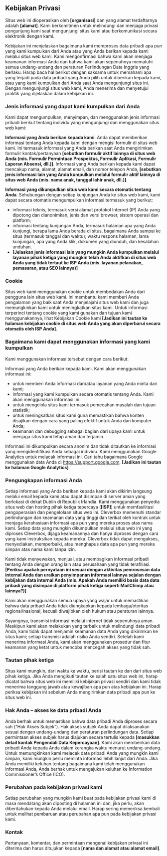 ## Kebijakan Privasi

Situs web ini dioperasikan oleh <b>[organisasi]</b> dan yang alamat terdaftarnya adalah <b>[alamat]</b>. Kami berkomitmen untuk melindungi dan menjaga privasi pengunjung kami saat mengunjungi situs kami atau berkomunikasi secara elektronik dengan kami.

Kebijakan ini menjelaskan bagaimana kami memproses data pribadi apa pun yang kami kumpulkan dari Anda atau yang Anda berikan kepada kami melalui situs web kami. Kami mengonfirmasi bahwa kami akan menjaga keamanan informasi Anda dan bahwa kami akan sepenuhnya mematuhi semua undang-undang dan peraturan Perlindungan Data Inggris yang berlaku. Harap baca hal berikut dengan saksama untuk memahami apa yang terjadi pada data pribadi yang Anda pilih untuk diberikan kepada kami, atau yang kami kumpulkan dari Anda saat Anda mengunjungi situs ini. Dengan mengunjungi situs web kami, Anda menerima dan menyetujui praktik yang dijelaskan dalam kebijakan ini.

### Jenis informasi yang dapat kami kumpulkan dari Anda

Kami dapat mengumpulkan, menyimpan, dan menggunakan jenis informasi pribadi berikut tentang individu yang mengunjungi dan menggunakan situs web kami:

**Informasi yang Anda berikan kepada kami**. Anda dapat memberikan informasi tentang Anda kepada kami dengan mengisi formulir di situs web kami. Ini termasuk informasi yang Anda berikan saat Anda mengirimkan formulir kontak/pertanyaan <b>[sebutkan formulir aktif lainnya di situs web Anda (mis. Formulir Permintaan Prospektus, Formulir Aplikasi, Formulir Laporan Absensi, dll.)]</b>. Informasi yang Anda berikan kepada kami dapat mencakup nama, alamat, alamat email, dan nomor telepon Anda, <b>[sebutkan jenis informasi lain yang Anda kumpulkan melalui formulir aktif lainnya di situs web Anda (mis. nama anak, tanggal lahir anak, dll.)]</b>.

**Informasi yang dikumpulkan situs web kami secara otomatis tentang Anda**. Sehubungan dengan setiap kunjungan Anda ke situs web kami, kami dapat secara otomatis mengumpulkan informasi termasuk yang berikut:

-   informasi teknis, termasuk versi alamat protokol Internet (IP) Anda yang dipotong dan dianonimkan, jenis dan versi browser, sistem operasi dan platform;
-   informasi tentang kunjungan Anda, termasuk halaman apa yang Anda kunjungi, berapa lama Anda berada di situs, bagaimana Anda sampai ke situs (termasuk tanggal dan waktu); waktu respons halaman, lama kunjungan, apa yang Anda klik, dokumen yang diunduh, dan kesalahan unduhan.
-   <b>[Jelaskan jenis informasi lain yang mungkin Anda kumpulkan melalui layanan pihak ketiga yang mungkin telah Anda aktifkan di situs web Anda yang tidak tertaut ke ISP Anda (mis. layanan pelacakan, pemasaran, atau SEO lainnya)]</b>

### Cookie

Situs web kami menggunakan cookie untuk membedakan Anda dari pengguna lain situs web kami. Ini membantu kami memberi Anda pengalaman yang baik saat Anda menjelajahi situs web kami dan juga memungkinkan kami untuk meningkatkan situs kami. Untuk informasi terperinci tentang cookie yang kami gunakan dan tujuan kami menggunakannya, lihat Kebijakan Cookie kami <b>[Jadikan ini tautan ke halaman kebijakan cookie di situs web Anda yang akan diperbarui secara otomatis oleh ISP Anda]</b>.

### Bagaimana kami dapat menggunakan informasi yang kami kumpulkan

Kami menggunakan informasi tersebut dengan cara berikut:

Informasi yang Anda berikan kepada kami. Kami akan menggunakan informasi ini:

-   untuk memberi Anda informasi dan/atau layanan yang Anda minta dari kami;
-   Informasi yang kami kumpulkan secara otomatis tentang Anda. Kami akan menggunakan informasi ini:
-   untuk mengelola situs kami termasuk pemecahan masalah dan tujuan statistik;
-   untuk meningkatkan situs kami guna memastikan bahwa konten disajikan dengan cara yang paling efektif untuk Anda dan komputer Anda;
-   keamanan dan debugging sebagai bagian dari upaya kami untuk menjaga situs kami tetap aman dan terjamin.

Informasi ini dikumpulkan secara anonim dan tidak ditautkan ke informasi yang mengidentifikasi Anda sebagai individu. Kami menggunakan Google Analytics untuk melacak informasi ini. Cari tahu bagaimana Google menggunakan data Anda di <a href="https://support.google.com/analytics/answer/6004245" target="_blank">https://support.google.com</a>. <b>[Jadikan ini tautan ke halaman Google Analytics]</b>

### Pengungkapan informasi Anda

Setiap informasi yang Anda berikan kepada kami akan dikirim langsung melalui email kepada kami atau dapat disimpan di server aman yang berlokasi di dekat Dublin di Republik Irlandia. Kami menggunakan penyedia situs web dan hosting pihak ketiga tepercaya (<b>[ISP]</b>) untuk memfasilitasi pengoperasian dan pengelolaan situs web ini. Cleverbox memenuhi standar perlindungan dan keamanan data yang tinggi dan terikat oleh kontrak untuk menjaga kerahasiaan informasi apa pun yang mereka proses atas nama kami. Setiap data yang mungkin dikumpulkan melalui situs web ini yang diproses Cleverbox, dijaga keamanannya dan hanya diproses dengan cara yang kami instruksikan kepada mereka. Cleverbox tidak dapat mengakses, menyediakan, memperbaiki, atau menghapus data apa pun yang mereka simpan atas nama kami tanpa izin.

Kami tidak menyewakan, menjual, atau membagikan informasi pribadi tentang Anda dengan orang lain atau perusahaan yang tidak terafiliasi. <b>[Periksa apakah pernyataan ini sesuai dengan aktivitas pemrosesan data internal Anda dan uraikan penyimpanan informasi lainnya sejalan dengan kebijakan data internal Anda (mis. Apakah Anda memiliki basis data data pribadi yang disimpan di platform pihak ketiga seperti MailChimp atau lainnya?)]</b>

Kami akan menggunakan semua upaya yang wajar untuk memastikan bahwa data pribadi Anda tidak diungkapkan kepada lembaga/otoritas regional/nasional, kecuali diwajibkan oleh hukum atau peraturan lainnya.

Sayangnya, transmisi informasi melalui internet tidak sepenuhnya aman. Meskipun kami akan melakukan yang terbaik untuk melindungi data pribadi Anda, kami tidak dapat menjamin keamanan data Anda yang dikirimkan ke situs kami; setiap transmisi adalah risiko Anda sendiri. Setelah kami menerima informasi Anda, kami akan menggunakan prosedur dan fitur keamanan yang ketat untuk mencoba mencegah akses yang tidak sah.

### Tautan pihak ketiga

Situs kami mungkin, dari waktu ke waktu, berisi tautan ke dan dari situs web pihak ketiga. Jika Anda mengikuti tautan ke salah satu situs web ini, harap dicatat bahwa situs web ini memiliki kebijakan privasi sendiri dan kami tidak menerima tanggung jawab atau kewajiban apa pun atas kebijakan ini. Harap periksa kebijakan ini sebelum Anda mengirimkan data pribadi apa pun ke situs web ini.

### Hak Anda – akses ke data pribadi Anda

Anda berhak untuk memastikan bahwa data pribadi Anda diproses secara sah (“Hak Akses Subjek”). Hak akses subjek Anda dapat dilaksanakan sesuai dengan undang-undang dan peraturan perlindungan data. Setiap permintaan akses subjek harus diajukan secara tertulis kepada <b>[masukkan detail kontak Pengendali Data Kepercayaan]</b>. Kami akan memberikan data pribadi Anda kepada Anda dalam kerangka waktu menurut undang-undang. Untuk memungkinkan kami melacak data pribadi Anda yang mungkin kami simpan, kami mungkin perlu meminta informasi lebih lanjut dari Anda. Jika Anda memiliki keluhan tentang bagaimana kami telah menggunakan informasi Anda, Anda berhak untuk mengajukan keluhan ke Information Commissioner’s Office (ICO).

### Perubahan pada kebijakan privasi kami

Setiap perubahan yang mungkin kami buat pada kebijakan privasi kami di masa mendatang akan diposting di halaman ini dan, jika perlu, akan diberitahukan kepada Anda melalui email. Harap sering memeriksa kembali untuk melihat pembaruan atau perubahan apa pun pada kebijakan privasi kami.

### Kontak

Pertanyaan, komentar, dan permintaan mengenai kebijakan privasi ini diterima dan harus ditujukan kepada <b>[nama dan alamat atau alamat email]</b>.